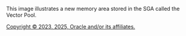 This image illustrates a new memory area stored in the SGA called the Vector Pool.

[Copyright © 2023, 2025, Oracle and/or its affiliates.](../../../dcommon/html/cpyr.htm)

